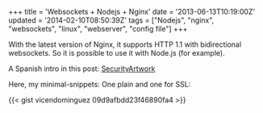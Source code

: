 +++
title = 'Websockets + Nodejs + Nginx'
date = '2013-06-13T10:19:00Z'
updated = '2014-02-10T08:50:39Z'
tags = ["Nodejs", "nginx", "websockets", "linux", "webserver", "config file"]
+++

With the latest version of Nginx, it supports HTTP 1.1 with bidirectional websockets. So it is possible to use it with Node.js (for example).

A Spanish intro in this post: [SecurityArtwork](http://www.securityartwork.es/2013/06/13/abstrayendo-websockets-ssl/)

Here, my minimal-snippets: One plain and one for SSL:

{{< gist vicendominguez 09d9afbdd23f46890fa4 >}}
